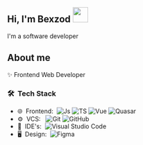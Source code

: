 ## Hi, I'm Bexzod <img src="https://media1.giphy.com/media/v1.Y2lkPTc5MGI3NjExeXN5eWhjcWo2Y3o4dnl4NXc2bTlieWkweDBxMTVpN2N5ZzJyYnBwbyZlcD12MV9pbnRlcm5hbF9naWZfYnlfaWQmY3Q9cw/SwZBtqe4yvEWP7q07X/giphy.webp" width="35px"/>


I'm a software developer

## About me
✨ Frontend Web Developer

<h3> 🛠 &nbsp;Tech Stack</h3>

- 🌐 &nbsp;Frontend:&nbsp;
  ![Js](https://img.shields.io/badge/-Js-0A1A2F?style=flat&logo=js)
  ![TS](https://img.shields.io/badge/-Ts-0A1A2F?style=flat&logo=ts)
  ![Vue](https://img.shields.io/badge/-Vue-0A1A2F?style=flat&logo=vue)
  ![Quasar](https://img.shields.io/badge/-Quasar-0A1A2F?style=flat&logo=quasar)
- ⚙️ &nbsp;VCS: &nbsp;
  ![Git](https://img.shields.io/badge/-Git-0A1A2F?style=flat&logo=git)
  ![GitHub](https://img.shields.io/badge/-GitHub-0A1A2F?style=flat&logo=github)
- 🔧 &nbsp;IDE's:&nbsp;
  ![Visual Studio Code](https://img.shields.io/badge/-Visual%20Studio%20Code-0A1A2F?style=flat&logo=visual-studio-code&logoColor=007ACC)
- 🖥 &nbsp;Design:&nbsp;
  ![Figma](https://img.shields.io/badge/-Figma-0A1A2F?style=flat&logo=figma)

